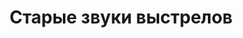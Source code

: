 ---
layout: mod
title: Старые звуки выстрелов
permalink: /mods/sounds/old-gun-sounds
is_mod: true
---